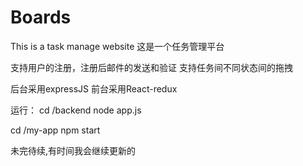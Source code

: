 # Boards

This is a task manage website 
这是一个任务管理平台

支持用户的注册，注册后邮件的发送和验证
支持任务间不同状态间的拖拽

后台采用expressJS
前台采用React-redux

运行：
cd /backend
node app.js

cd /my-app
npm start

未完待续,有时间我会继续更新的

